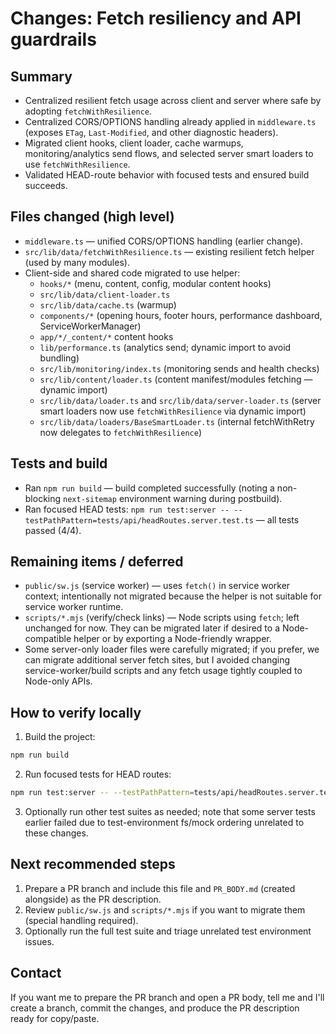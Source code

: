 # Changes: Fetch resiliency and API guardrails

Summary
-------
- Centralized resilient fetch usage across client and server where safe by adopting `fetchWithResilience`.
- Centralized CORS/OPTIONS handling already applied in `middleware.ts` (exposes `ETag`, `Last-Modified`, and other diagnostic headers).
- Migrated client hooks, client loader, cache warmups, monitoring/analytics send flows, and selected server smart loaders to use `fetchWithResilience`.
- Validated HEAD-route behavior with focused tests and ensured build succeeds.

Files changed (high level)
-------------------------
- `middleware.ts` — unified CORS/OPTIONS handling (earlier change).
- `src/lib/data/fetchWithResilience.ts` — existing resilient fetch helper (used by many modules).
- Client-side and shared code migrated to use helper:
  - `hooks/*` (menu, content, config, modular content hooks)
  - `src/lib/data/client-loader.ts`
  - `src/lib/data/cache.ts` (warmup)
  - `components/*` (opening hours, footer hours, performance dashboard, ServiceWorkerManager)
  - `app/*/_content/*` content hooks
  - `lib/performance.ts` (analytics send; dynamic import to avoid bundling)
  - `src/lib/monitoring/index.ts` (monitoring sends and health checks)
  - `src/lib/content/loader.ts` (content manifest/modules fetching — dynamic import)
  - `src/lib/data/loader.ts` and `src/lib/data/server-loader.ts` (server smart loaders now use `fetchWithResilience` via dynamic import)
  - `src/lib/data/loaders/BaseSmartLoader.ts` (internal fetchWithRetry now delegates to `fetchWithResilience`)

Tests and build
---------------
- Ran `npm run build` — build completed successfully (noting a non-blocking `next-sitemap` environment warning during postbuild).
- Ran focused HEAD tests: `npm run test:server -- --testPathPattern=tests/api/headRoutes.server.test.ts` — all tests passed (4/4).

Remaining items / deferred
--------------------------
- `public/sw.js` (service worker) — uses `fetch()` in service worker context; intentionally not migrated because the helper is not suitable for service worker runtime.
- `scripts/*.mjs` (verify/check links) — Node scripts using `fetch`; left unchanged for now. They can be migrated later if desired to a Node-compatible helper or by exporting a Node-friendly wrapper.
- Some server-only loader files were carefully migrated; if you prefer, we can migrate additional server fetch sites, but I avoided changing service-worker/build scripts and any fetch usage tightly coupled to Node-only APIs.

How to verify locally
----------------------
1. Build the project:

```bash
npm run build
```

2. Run focused tests for HEAD routes:

```bash
npm run test:server -- --testPathPattern=tests/api/headRoutes.server.test.ts
```

3. Optionally run other test suites as needed; note that some server tests earlier failed due to test-environment fs/mock ordering unrelated to these changes.

Next recommended steps
----------------------
1. Prepare a PR branch and include this file and `PR_BODY.md` (created alongside) as the PR description.
2. Review `public/sw.js` and `scripts/*.mjs` if you want to migrate them (special handling required).
3. Optionally run the full test suite and triage unrelated test environment issues.

Contact
-------
If you want me to prepare the PR branch and open a PR body, tell me and I'll create a branch, commit the changes, and produce the PR description ready for copy/paste.

